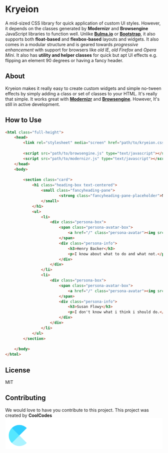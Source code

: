 # Kryeion

A mid-sized CSS library for quick application of custom UI styles. However, it depends on the classes generated by **Modernizr** and **Browsengine** JavaScript libraries to function well. Unlike [**Bulma.io**](https://www.github.com/jgthms/bulma) or [**Bootstrap**](https://www.github.com/twbs/bootstrap), it also supports both **float-based** and **flexbox-based** layouts and widgets. It also comes in a modular structure and is geared towards _progressive enhancement_ with support for browsers like _old IE_, _old Firefox_ and _Opera Mini_. It also has **utility and helper classes** for quick but apt UI effects e.g. flipping an element 90 degrees or having a fancy header.

## About

Kryeion makes it really easy to create custom widgets and simple no-tween effects by simply adding a class or set of classes to your HTML. It's really that simple. It works great with [**Modernizr**](https://github.com/Modernizr/Modernizr) and [**Browsengine**](https://github.com/isocroft/browsengine). However, It's still in active development.

## How to Use

```html
<html class="full-height">
    <head>
        <link rel="stylesheet" media="screen" href="path/to/kryeion.css">
    
        <script src="path/to/browsengine.js" type="text/javascript"></script>
        <script src="path/to/modernizr.js" type="text/javascript"></script>
    </head>
    <body>
    
        <section class="card">
            <h1 class="heading-box text-centered">
                <small class="fancyheading-pane">
                        <strong class="fancyheading-pane-placeholder">New Intakes</strong> 
                </small>
            </h1>
            <ul>
                <li>
                    <div class="persona-box">
                        <span class="persona-avatar-box">
                            <a href="/" class="persona-avatar"><img src="" alt="Avatar"></a> 
                        </span>
                        <div class="persona-info">
                            <h3>Henry Backer</h3>
                            <p>I know about what to do and what not.</p>
                        </div>
                    </div>
                </li>
                <li>
                    <div class="persona-box">
                        <span class="persona-avatar-box">
                            <a href="/" class="persona-avatar"><img src="" alt="Avatar"></a> 
                        </span>
                        <div class="persona-info">
                            <h3>Susan Flowy</h3>
                            <p>I don't know what i think i should do.</p>
                        </div>
                    </div>
                </li>
            </ul>
        </section>
    
    </body>
</html>
```

## License

MIT

## Contributing

We would love to have you contribute to this project. This project was created by **CoolCodes** <img src="./logo-coolcodes.png">
